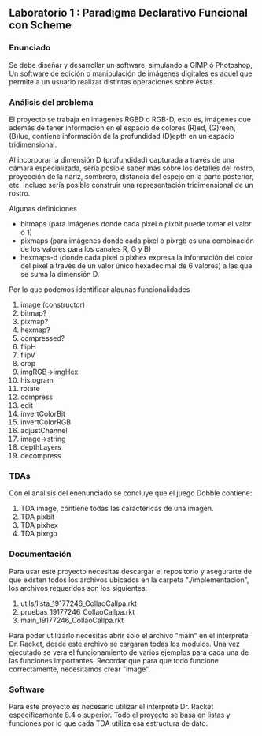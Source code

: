 ## Laboratorio 1 : Paradigma Declarativo Funcional con Scheme

### Enunciado

Se debe diseñar y desarrollar un software, simulando a GIMP ó Photoshop, Un software de edición o manipulación de imágenes digitales es aquel que permite a un usuario realizar distintas operaciones sobre éstas.

### Análisis del problema

El proyecto se trabaja en imágenes RGBD o RGB-D, esto es, imágenes que además de tener información en el espacio de colores (R)ed, (G)reen, (B)lue, contiene información de la profundidad (D)epth en un espacio tridimensional. 

Al incorporar la dimensión D (profundidad) capturada a través de una cámara especializada, sería posible saber más sobre los detalles del rostro, proyección de la nariz, sombrero, distancia del espejo en la parte posterior, etc. Incluso sería posible construir una representación tridimensional de un rostro.

Algunas definiciones

* bitmaps (para imágenes donde cada pixel o pixbit puede tomar el valor  o 1) 
* pixmaps (para imágenes donde cada pixel o pixrgb es una combinación de los valores para los canales R, G y B)
* hexmaps-d (donde cada pixel o pixhex expresa la información del color del pixel a través de un valor único hexadecimal de 6 valores) a las que se suma la dimensión D.
 

Por lo que podemos identificar algunas funcionalidades 

1. image (constructor)                             
2. bitmap? 
3. pixmap? 
4. hexmap? 
5. compressed? 
6. flipH   
7. flipV   
8. crop    
9. imgRGB->imgHex  
1. histogram   
11. rotate    
12. compress    
13. edit    
14. invertColorBit  
15. invertColorRGB  
16. adjustChannel   
17. image->string   
18. depthLayers 
19. decompress


### TDAs

Con el analisis del enenunciado se concluye que el juego Dobble contiene:

1. TDA image, contiene todas las caractericas de una imagen.
2. TDA pixbit
3. TDA pixhex
4. TDA pixrgb

### Documentación

Para usar este proyecto necesitas descargar el repositorio y asegurarte de que existen todos los archivos ubicados en la carpeta "./implementacion", los archivos requeridos son los siguientes:

1. utils/lista_19177246_CollaoCallpa.rkt 
2. pruebas_19177246_CollaoCallpa.rkt 
3. main_19177246_CollaoCallpa.rkt

Para poder utilizarlo necesitas abrir solo el archivo "main" en el interprete Dr. Racket, desde este archivo se cargaran todas los modulos. Una vez ejecutado se vera el funcionamiento de varios ejemplos para cada una de las funciones importantes. Recordar que para que todo funcione correctamente, necesitamos crear "image".


### Software

Para este proyecto es necesario utilizar el interprete Dr. Racket especificamente 8.4 o superior.
Todo el proyecto se basa en listas y funciones por lo que cada TDA utiliza esa estructura de dato.




 


 